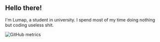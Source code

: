 ## Hello there!
I'm Lumap, a student in university. I spend most of my time doing nothing but coding useless shit.


![GitHub metrics](https://metrics.lecoq.io/lumap?languages=1&gists=1&followup=1)
